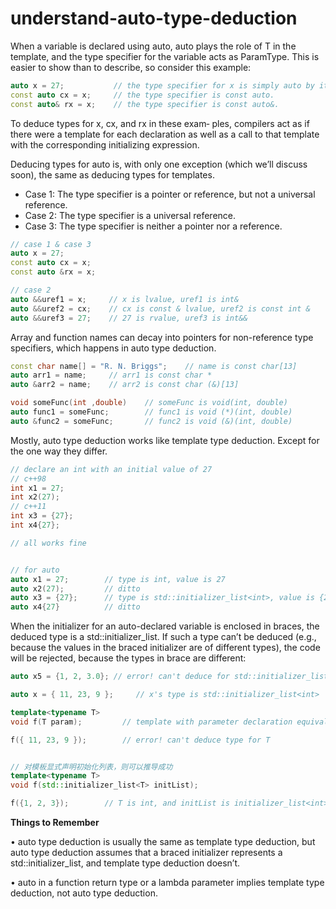 # understand-auto-type-deduction

When a variable is declared using auto, auto plays the role of T in the template, and the type specifier for the variable acts as ParamType. This is easier to show than to describe, so consider this example:

```cpp
auto x = 27;           // the type specifier for x is simply auto by itself.
const auto cx = x;     // the type specifier is const auto.
const auto& rx = x;    // the type specifier is const auto&.
```

To deduce types for x, cx, and rx in these exam‐ ples, compilers act as if there were a template for each declaration as well as a call to that template with the corresponding initializing expression.

Deducing types for auto is, with only one exception \(which we’ll discuss soon\), the same as deducing types for templates.

* Case 1: The type specifier is a pointer or reference, but not a universal reference.
* Case 2: The type specifier is a universal reference.
* Case 3: The type specifier is neither a pointer nor a reference.

```cpp
// case 1 & case 3
auto x = 27;
const auto cx = x;
const auto &rx = x;

// case 2
auto &&uref1 = x;     // x is lvalue, uref1 is int&
auto &&uref2 = cx;    // cx is const & lvalue, uref2 is const int &
auto &&uref3 = 27;    // 27 is rvalue, uref3 is int&&
```

Array and function names can decay into pointers for non-reference type specifiers, which happens in auto type deduction.

```cpp
const char name[] = "R. N. Briggs";    // name is const char[13]
auto arr1 = name;     // arr1 is const char *
auto &arr2 = name;    // arr2 is const char (&)[13]

void someFunc(int ,double)    // someFunc is void(int, double)
auto func1 = someFunc;        // func1 is void (*)(int, double)
auto &func2 = someFunc;       // func2 is void (&)(int, double)
```

Mostly, auto type deduction works like template type deduction. Except for the one way they differ.

```cpp
// declare an int with an initial value of 27
// c++98
int x1 = 27;
int x2(27);
// c++11
int x3 = {27};
int x4{27};

// all works fine


// for auto
auto x1 = 27;        // type is int, value is 27
auto x2(27);         // ditto
auto x3 = {27};      // type is std::initializer_list<int>, value is {27}
auto x4{27}          // ditto
```

When the initializer for an auto-declared variable is enclosed in braces, the deduced type is a std::initializer\_list. If such a type can’t be deduced \(e.g., because the values in the braced initializer are of different types\), the code will be rejected, because the types in brace are different:

```cpp
auto x5 = {1, 2, 3.0}; // error! can't deduce for std::initializer_list<int>
```

```cpp
auto x = { 11, 23, 9 };     // x's type is std::initializer_list<int>

template<typename T>
void f(T param);         // template with parameter declaration equivalent to x's declaration

f({ 11, 23, 9 });        // error! can't deduce type for T


// 对模板显式声明初始化列表，则可以推导成功
template<typename T>
void f(std::initializer_list<T> initList);

f({1, 2, 3});        // T is int, and initList is initializer_list<int>
```

**Things to Remember**

• auto type deduction is usually the same as template type deduction, but auto type deduction assumes that a braced initializer represents a std::initializer\_list, and template type deduction doesn’t.

• auto in a function return type or a lambda parameter implies template type deduction, not auto type deduction.

